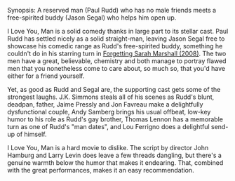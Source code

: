 Synopsis: A reserved man (Paul Rudd) who has no male friends meets a free-spirited buddy (Jason Segal) who helps him open up.

I Love You, Man is a solid comedy thanks in large part to its stellar cast. Paul Rudd has settled nicely as a solid straight-man, leaving Jason Segal free to showcase his comedic range as Rudd's free-spirited buddy, something he couldn't do in his starring turn in <a href="/browse/reviews/forgetting-sarah-marshall-2008/">Forgetting Sarah Marshall (2008)</a>. The two men have a great, believable, chemistry and both manage to portray flawed men that you nonetheless come to care about, so much so, that you'd have either for a friend yourself.

Yet, as good as Rudd and Segal are, the supporting cast gets some of the strongest laughs. J.K. Simmons steals all of his scenes as Rudd's blunt, deadpan, father, Jaime Pressly and Jon Favreau make a delightfully dysfunctional couple, Andy Samberg brings his usual offbeat, low-key humor to his role as Rudd's gay brother, Thomas Lennon has a memorable turn as one of Rudd's "man dates", and Lou Ferrigno does a delightful send-up of himself.

I Love You, Man is a hard movie to dislike. The script by director John Hamburg and Larry Levin does leave a few threads dangling, but there's a genuine warmth below the humor that makes it endearing. That, combined with the great performances, makes it an easy recommendation.
